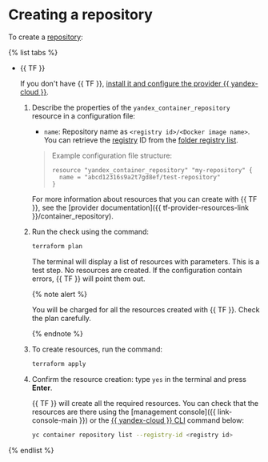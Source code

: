 # Creating a repository

To create a [repository](../../concepts/repository.md):

{% list tabs %}

- {{ TF }}

  If you don't have {{ TF }}, [install it and configure the provider {{ yandex-cloud }}](../../../tutorials/infrastructure-management/terraform-quickstart.md#install-terraform).
  1. Describe the properties of the `yandex_container_repository` resource in a configuration file:
     * `name`: Repository name as `<registry id>/<Docker image name>`. You can retrieve the [registry](../../concepts/registry.md) ID from the [folder registry list](../registry/registry-list.md#registry-list).

     > Example configuration file structure:
     >
     > ```
     > resource "yandex_container_repository" "my-repository" {
     >   name = "abcd12316s9a2t7gd8ef/test-repository"
     > }
     > ```

     For more information about resources that you can create with {{ TF }}, see the [provider documentation]({{ tf-provider-resources-link }}/container_repository).
  1. Run the check using the command:

     ```bash
     terraform plan
     ```

     The terminal will display a list of resources with parameters. This is a test step. No resources are created. If the configuration contain errors, {{ TF }} will point them out.

     {% note alert %}

     You will be charged for all the resources created with {{ TF }}. Check the plan carefully.

     {% endnote %}

  1. To create resources, run the command:

     ```bash
     terraform apply
     ```

  1. Confirm the resource creation: type `yes` in the terminal and press **Enter**.

     {{ TF }} will create all the required resources. You can check that the resources are there using the [management console]({{ link-console-main }}) or the [{{ yandex-cloud }} CLI](../../../cli/) command below:

     ```bash
     yc container repository list --registry-id <registry id>
     ```

{% endlist %}